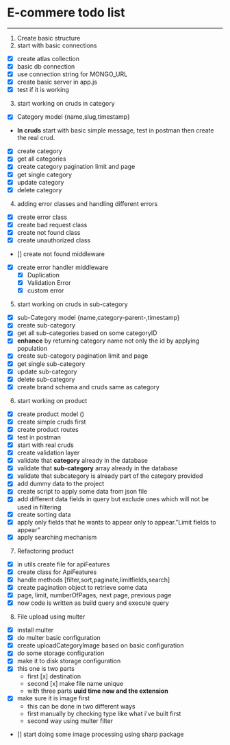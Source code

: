 # E-commere todo list

---

1. Create basic structure
2. start with basic connections

- [x] create atlas collection
- [x] basic db connection
- [x] use connection string for MONGO_URL
- [x] create basic server in app.js
- [x] test if it is working

3. start working on cruds in category

- [x] Category model {name,slug,timestamp}
- **In cruds** start with basic simple message, test in postman then create the real crud.
- [x] create category
- [x] get all categories
- [x] create category pagination limit and page
- [x] get single category
- [x] update category
- [x] delete category

4. adding error classes and handling different errors

- [x] create error class
- [x] create bad request class
- [x] create not found class
- [x] create unauthorized class

- [] create not found middleware
- [x] create error handler middleware
  - [x] Duplication
  - [x] Validation Error
  - [x] custom error

5. start working on cruds in sub-category

- [x] sub-Category model {name,category-parent-,timestamp}
- [x] create sub-category
- [x] get all sub-categories based on some categoryID
- [x] **enhance** by returning category name not only the id by applying population
- [x] create sub-category pagination limit and page
- [x] get single sub-category
- [x] update sub-category
- [x] delete sub-category
- [x] create brand schema and cruds same as category

6. start working on product

- [x] create product model ()
- [x] create simple cruds first
- [x] create product routes
- [x] test in postman
- [x] start with real cruds
- [x] create validation layer
- [x] validate that **category** already in the database
- [x] validate that **sub-category** array already in the database
- [x] validate that subcategory is already part of the category provided
- [x] add dummy data to the project
- [x] create script to apply some data from json file
- [x] add different data fields in query but exclude ones which will not be used in filtering
- [x] create sorting data
- [x] apply only fields that he wants to appear only to appear."Limit fields to appear"
- [x] apply searching mechanism

7. Refactoring product

- [x] in utils create file for apiFeatures
- [x] create class for ApiFeatures
- [x] handle methods [filter,sort,paginate,limitfields,search]
- [x] create pagination object to retrieve some data
- [x] page, limit, numberOfPages, next page, previous page
- [x] now code is written as build query and execute query

8. File upload using multer

- [x] install multer
- [x] do multer basic configuration
- [x] create uploadCategoryImage based on basic configuration
- [x] do some storage configuration
- [x] make it to disk storage configuration
- [x] this one is two parts
  - first [x] destination
  - second [x] make file name unique
  - with three parts **uuid time now and the extension**
- [x] make sure it is image first
  - this can be done in two different ways
  - first manually by checking type like what i've built first
  - second way using multer filter
- [] start doing some image processing using sharp package

